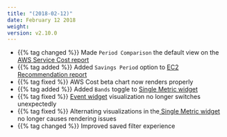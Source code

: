 ```yaml
---
title: "(2018-02-12)"
date: February 12 2018
weight:
version: v2.10.0
---
```


- {{% tag changed %}} Made `Period Comparison` the default view on the [AWS Service Cost report](https://docs.metricly.com/reports/reports-aws-services-cost/)
- {{% tag added %}} Added `Savings Period` option to [EC2 Recommendation report](https://docs.metricly.com/reports/reports-ec2-recommendations/)
- {{% tag fixed %}} AWS Cost beta chart now renders properly
- {{% tag added %}} Added `Bands` toggle to [Single Metric widget](https://docs.metricly.com/data-visualization/dashboards/widgets/alerts-widget/)
- {{% tag fixed %}} [Event widget](https://docs.metricly.com/data-visualization/dashboards/widgets/events-widget/) visualization no longer switches unexpectedly
- {{% tag fixed %}} Alternating visualizations in the[ Single Metric widget](https://docs.metricly.com/data-visualization/dashboards/widgets/single-metric-widget/) no longer causes rendering issues
- {{% tag changed %}} Improved saved filter experience
